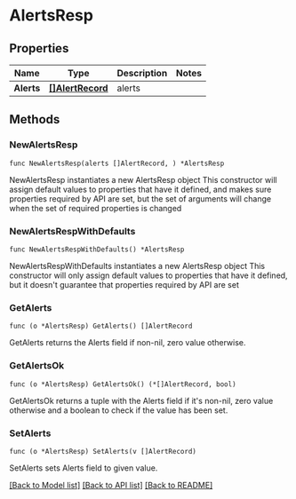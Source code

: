 # AlertsResp

## Properties

Name | Type | Description | Notes
------------ | ------------- | ------------- | -------------
**Alerts** | [**[]AlertRecord**](AlertRecord.md) | alerts | 

## Methods

### NewAlertsResp

`func NewAlertsResp(alerts []AlertRecord, ) *AlertsResp`

NewAlertsResp instantiates a new AlertsResp object
This constructor will assign default values to properties that have it defined,
and makes sure properties required by API are set, but the set of arguments
will change when the set of required properties is changed

### NewAlertsRespWithDefaults

`func NewAlertsRespWithDefaults() *AlertsResp`

NewAlertsRespWithDefaults instantiates a new AlertsResp object
This constructor will only assign default values to properties that have it defined,
but it doesn't guarantee that properties required by API are set

### GetAlerts

`func (o *AlertsResp) GetAlerts() []AlertRecord`

GetAlerts returns the Alerts field if non-nil, zero value otherwise.

### GetAlertsOk

`func (o *AlertsResp) GetAlertsOk() (*[]AlertRecord, bool)`

GetAlertsOk returns a tuple with the Alerts field if it's non-nil, zero value otherwise
and a boolean to check if the value has been set.

### SetAlerts

`func (o *AlertsResp) SetAlerts(v []AlertRecord)`

SetAlerts sets Alerts field to given value.



[[Back to Model list]](../README.md#documentation-for-models) [[Back to API list]](../README.md#documentation-for-api-endpoints) [[Back to README]](../README.md)


